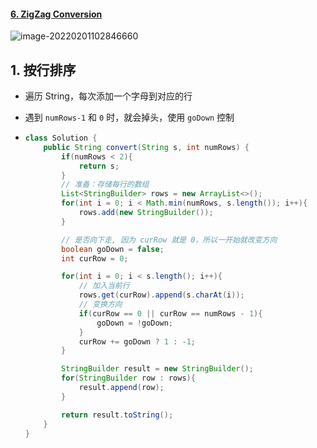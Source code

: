 #### [6. ZigZag Conversion](https://leetcode-cn.com/problems/zigzag-conversion/)

![image-20220201102846660](https://raw.githubusercontent.com/TWDH/Leetcode-From-Zero/pictures/img/image-20220201102846660.png)

## 1. 按行排序

- 遍历 String，每次添加一个字母到对应的行

- 遇到 `numRows-1` 和 `0` 时，就会掉头，使用 `goDown` 控制

- ```java
  class Solution {
      public String convert(String s, int numRows) {
          if(numRows < 2){
              return s;
          }
          // 准备：存储每行的数组
          List<StringBuilder> rows = new ArrayList<>();
          for(int i = 0; i < Math.min(numRows, s.length()); i++){
              rows.add(new StringBuilder());
          }
  
          // 是否向下走, 因为 curRow 就是 0，所以一开始就改变方向
          boolean goDown = false;
          int curRow = 0;
  
          for(int i = 0; i < s.length(); i++){
              // 加入当前行
              rows.get(curRow).append(s.charAt(i));
              // 变换方向
              if(curRow == 0 || curRow == numRows - 1){
                  goDown = !goDown;
              }
              curRow += goDown ? 1 : -1;
          }
  
          StringBuilder result = new StringBuilder();
          for(StringBuilder row : rows){
              result.append(row);
          }
  
          return result.toString();
      }
  }
  ```

